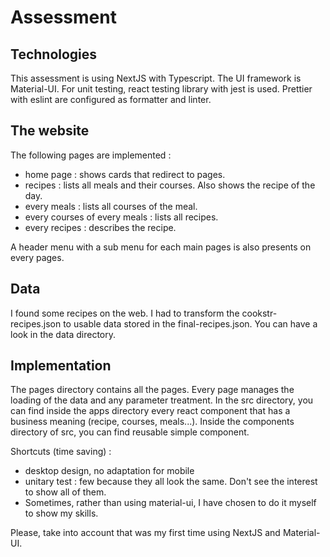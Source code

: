 # Assessment

## Technologies

This assessment is using NextJS with Typescript. The UI framework is Material-UI. For unit testing, react testing library with jest is used. Prettier with eslint are configured as formatter and linter.

## The website

The following pages are implemented :

- home page : shows cards that redirect to pages.
- recipes : lists all meals and their courses. Also shows the recipe of the day.
- every meals : lists all courses of the meal.
- every courses of every meals : lists all recipes.
- every recipes : describes the recipe.

A header menu with a sub menu for each main pages is also presents on every pages.

## Data

I found some recipes on the web. I had to transform the cookstr-recipes.json to usable data stored in the final-recipes.json. You can have a look in the data directory.

## Implementation

The pages directory contains all the pages. Every page manages the loading of the data and any parameter treatment. In the src directory, you can find inside the apps directory every react component that has a business meaning (recipe, courses, meals...). Inside the components directory of src, you can find reusable simple component.

Shortcuts (time saving) :

- desktop design, no adaptation for mobile
- unitary test : few because they all look the same. Don't see the interest to show all of them.
- Sometimes, rather than using material-ui, I have chosen to do it myself to show my skills.

Please, take into account that was my first time using NextJS and Material-UI.
